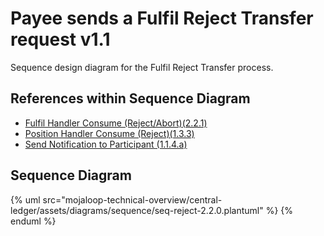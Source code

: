 # Payee sends a Fulfil Reject Transfer request v1.1

Sequence design diagram for the Fulfil Reject Transfer process.

## References within Sequence Diagram

* [Fulfil Handler Consume (Reject/Abort)(2.2.1)](2.2.1-fulfil-reject-handler.md)
* [Position Handler Consume (Reject)(1.3.3)](1.3.3-abort-position-handler-consume.md)
* [Send Notification to Participant (1.1.4.a)](1.1.4.a-send-notification-to-participant-v1.1.md)

## Sequence Diagram

{% uml src="mojaloop-technical-overview/central-ledger/assets/diagrams/sequence/seq-reject-2.2.0.plantuml" %}
{% enduml %}
